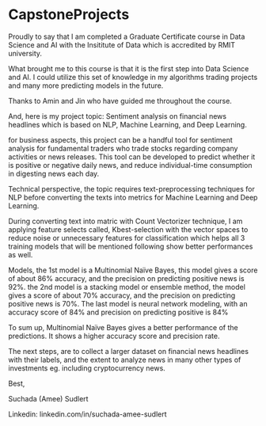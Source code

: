 # CapstoneProjects

Proudly to say that I am completed a Graduate Certificate course in Data Science and AI with the Insititute of Data which is accredited by RMIT university.   

What brought me to this course is that it is the first step into Data Science and AI. I could utilize this set of knowledge in my algorithms trading projects and many more predicting models in the future.  

Thanks to Amin and Jin who have guided me throughout the course.   

And, here is my project topic: Sentiment analysis on financial news headlines which is based on NLP, Machine Learning, and Deep Learning.   

for business aspects, this project can be a handful tool for sentiment analysis for fundamental traders who trade stocks regarding company activities or 
news releases. This tool can be developed to predict whether it is positive or negative daily news, and reduce individual-time consumption in digesting news each day.  

Technical perspective, the topic requires text-preprocessing techniques for NLP before converting the texts into metrics for Machine Learning and Deep Learning.   

During converting text into matric with Count Vectorizer technique, I am applying feature selects called, Kbest-selection with the vector spaces to reduce noise or 
unnecessary features for classification which helps all 3 training models that will be mentioned following show better performances as well.   

Models, the 1st model is a Multinomial Naïve Bayes, this model gives a score of about 86% accuracy, and the precision on predicting positive news is 92%. 
the 2nd model is a stacking model or ensemble method, the model gives a score of about 70% accuracy, and the precision on predicting positive news is 70%. 
The last model is neural network modeling, with an accuracy score of 84% and precision on predicting positive is 84%  

To sum up, Multinomial Naïve Bayes gives a better performance of the predictions. It shows a higher accuracy score and precision rate.   

The next steps, are to collect a larger dataset on financial news headlines with their labels, and the extent to analyze news in many other types of investments eg. including cryptocurrency news.   

  

  

Best,   

Suchada (Amee) Sudlert  

Linkedin: linkedin.com/in/suchada-amee-sudlert   

 
